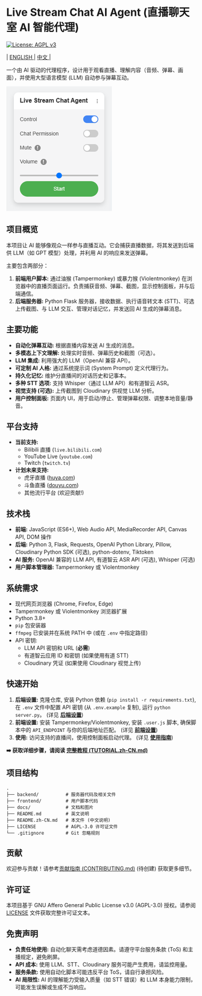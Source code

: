 # Live Stream Chat AI Agent (直播聊天室 AI 智能代理)

[![License: AGPL v3](https://img.shields.io/badge/License-AGPL_v3-blue.svg)](./LICENSE)

| [ ENGLISH ](README.md) | [ 中文 ](README.zh-CN.md) |

一个由 AI 驱动的代理程序，设计用于观看直播、理解内容（音频、弹幕、画面），并使用大型语言模型 (LLM) 自动参与弹幕互动。

![控制面板](docs/panel_example.png)

## 项目概览

本项目让 AI 能够像观众一样参与直播互动。它会捕获直播数据，将其发送到后端供 LLM（如 GPT 模型）处理，并利用 AI 的响应来发送弹幕。

主要包含两部分：

1.  **前端用户脚本:** 通过油猴 (Tampermonkey) 或暴力猴 (Violentmonkey) 在浏览器中的直播页面运行。负责捕获音频、弹幕、截图，显示控制面板，并与后端通信。
2.  **后端服务器:** Python Flask 服务器，接收数据、执行语音转文本 (STT)、可选上传截图、与 LLM 交互、管理对话记忆，并发送回 AI 生成的弹幕消息。

## 主要功能

*   **自动化弹幕互动:** 根据直播内容发送 AI 生成的消息。
*   **多模态上下文理解:** 处理实时音频、弹幕历史和截图（可选）。
*   **LLM 集成:** 利用强大的 LLM（OpenAI 兼容 API）。
*   **可定制 AI 人格:** 通过系统提示词 (System Prompt) 定义代理行为。
*   **持久化记忆:** 维护分直播间的对话历史和记事本。
*   **多种 STT 选项:** 支持 Whisper（通过 LLM API）和有道智云 ASR。
*   **视觉支持 (可选):** 上传截图到 Cloudinary 供视觉 LLM 分析。
*   **用户控制面板:** 页面内 UI，用于启动/停止、管理弹幕权限、调整本地音量/静音。

## 平台支持

*   **当前支持:**
    *   Bilibili 直播 (`live.bilibili.com`)
    *   YouTube Live (`youtube.com`)
    *   Twitch (`twitch.tv`)
*   **计划未来支持:**
    *   虎牙直播 ([huya.com](https://www.huya.com/))
    *   斗鱼直播 ([douyu.com](https://douyu.com/))
    *   其他流行平台 (欢迎贡献!)

## 技术栈

*   **前端:** JavaScript (ES6+), Web Audio API, MediaRecorder API, Canvas API, DOM 操作
*   **后端:** Python 3, Flask, Requests, OpenAI Python Library, Pillow, Cloudinary Python SDK (可选), python-dotenv, Tiktoken
*   **AI 服务:** OpenAI 兼容的 LLM API, 有道智云 ASR API (可选), Whisper (可选)
*   **用户脚本管理器:** Tampermonkey 或 Violentmonkey

## 系统需求

*   现代网页浏览器 (Chrome, Firefox, Edge)
*   Tampermonkey 或 Violentmonkey 浏览器扩展
*   Python 3.8+
*   `pip` 包安装器
*   `ffmpeg` 已安装并在系统 PATH 中 (或在 `.env` 中指定路径)
*   API 密钥:
    *   LLM API 密钥和 URL (**必需**)
    *   有道智云应用 ID 和密钥 (如果使用有道 STT)
    *   Cloudinary 凭证 (如果使用 Cloudinary 视觉上传)

## 快速开始

1.  **后端设置:** 克隆仓库, 安装 Python 依赖 (`pip install -r requirements.txt`), 在 `.env` 文件中配置 API 密钥 (从 `.env.example` 复制), 运行 `python server.py`。 (详见 [**后端设置**](docs/TUTORIAL.zh-CN.md#后端服务器设置))
2.  **前端设置:** 安装 Tampermonkey/Violentmonkey, 安装 `.user.js` 脚本, 确保脚本中的 `API_ENDPOINT` 与你的后端地址匹配。 (详见 [**前端设置**](docs/TUTORIAL.zh-CN.md#前端用户脚本设置))
3.  **使用:** 访问支持的直播间，使用控制面板启动代理。 (详见 [**使用指南**](docs/TUTORIAL.zh-CN.md#使用方法))

**➡️ 获取详细步骤，请阅读 [完整教程 (TUTORIAL.zh-CN.md)](docs/TUTORIAL.zh-CN.md)**

## 项目结构
```
.
├── backend/          # 服务器代码及相关文件
├── frontend/         # 用户脚本代码
├── docs/             # 文档和图片
├── README.md         # 英文说明
├── README.zh-CN.md   # 本文件 (中文说明)
├── LICENSE           # AGPL-3.0 许可证文件
└── .gitignore        # Git 忽略规则
```

## 贡献

欢迎参与贡献！请参考[贡献指南 (CONTRIBUTING.md)](CONTRIBUTING.md) (待创建) 获取更多细节。

## 许可证

本项目基于 GNU Affero General Public License v3.0 (AGPL-3.0) 授权。请参阅 [LICENSE](./LICENSE) 文件获取完整许可证文本。

## 免责声明

*   **负责任地使用:** 自动化聊天需考虑道德因素。请遵守平台服务条款 (ToS) 和主播规定，避免刷屏。
*   **API 成本:** 使用 LLM、STT、Cloudinary 服务可能产生费用，请监控用量。
*   **服务条款:** 使用自动化脚本可能违反平台 ToS，请自行承担风险。
*   **AI 局限性:** AI 的理解能力受输入质量（如 STT 错误）和 LLM 本身能力限制，可能发生误解或生成不当响应。
